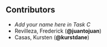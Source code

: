 ## Contributors

- _Add your name here in Task C_
- Revilleza, Frederick (**@juantojuan**)
- Casas, Kursten (**@kurstdane**)